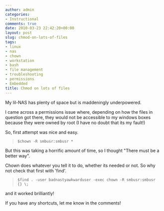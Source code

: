 ```yaml
---
author: admin
categories:
- Instructional
comments: true
date: 2010-03-23 22:42:20+00:00
layout: post
slug: chmod-on-lots-of-files
tags:
- linux
- nas
- chown
- workstation
- bash
- file management
- troubleshooting
- permissions
- Embedded
title: Chmod on lots of files
---
```



My lil-NAS has plenty of space but is maddeningly underpowered.

I came across a permissions issue where, depending on how the files in question got there, they would not be accessible to my windows boxes because they were owned by root (I have no doubt that its my fault!)

So, first attempt was nice and easy.

>

>
>     $chown -R smbusr:smbusr *
>
>

But this was taking a horrific amount of time, so I thought "There must be a better way".

Chown does whatever you tell it to do, whether its needed or not. So why not check that first with 'find'.

>

>
>     $find . -user badnastyawkwarduser -exec chown -R smbusr:smbusr {} \;
>
>

and it worked brilliantly!

If you have any shortcuts, let me know in the comments!
